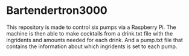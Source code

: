 # Bartendertron3000
This repository is made to control six pumps via a Raspberry Pi.
The machine is then able to make cocktails from a drink.txt file
with the ingridents and amounts needed for each drink.
And a pump.txt file that contains the information about which
ingridents is set to each pump.
